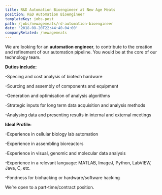 ```yaml
---
title: R&D Automation Bioengineer at New Age Meats
position: R&D Automation Bioengineer
templateKey: jobs-post
path: /jobs/newagemeats/rd-automation-bioengineer
date: '2018-08-20T22:44:40-04:00'
companyRelated: /newagemeats
---
```

We are looking for an **automation engineer**, to contribute to the creation and refinement of our automation pipeline. You would be at the core of our technology team.



**Duties include:**

\-Specing and cost analysis of biotech hardware

\-Sourcing and assembly of components and equipment

\-Generation and optimisation of analysis algorithms 

\-Strategic inputs for long term data acquisition and analysis methods

\-Analysing data and presenting results in internal and external meetings



**Ideal Profile:**

\-Experience in cellular biology lab automation

\-Experience in assembling bioreactors

\-Experience in visual, genomic and molecular data analysis

\-Experience in a relevant language: MATLAB, ImageJ, Python, LabVIEW, Java, C, etc.

\-Fondness for biohacking or hardware/software hacking



We’re open to a part-time/contract position.

